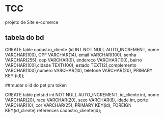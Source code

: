 # TCC
projeto de Site e-comerce 

## tabela do bd

CREATE table cadastro_cliente (id INT NOT NULL AUTO_INCREMENT, nome VARCHAR(100), CPF VARCHAR(14), email VARCHAR(100), senha VARCHAR(255), cep VARCHAR(9), endereco VARCHAR(100), bairro VARCHAR(100),cidade TEXT(100), estado TEXT(2),complemento VARCHAR(100),numero VARCHAR(10), telefone VARCHAR(20), PRIMARY KEY (id));


##mudar o id do pet pra token

CREATE table pets(id int NOT NULL AUTO_INCREMENT, id_cliente int, nome VARCHAR(20), raca VARCHAR(20), sexo VARCHAR(8), idade int, porte VARCHAR(10), cor VARCHAR(25), PRIMARY KEY(id), FOREIGN KEY(id_cliente) references cadastro_cliente(id);
